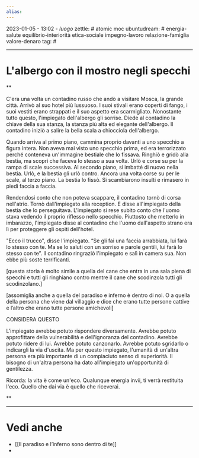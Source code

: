 ```yaml
---
alias: 
---
```

2023-01-05 - 13:02 - *luogo*
zettle: # atomic moc
ubuntudream: # energia-salute equilibrio-interiorità etica-sociale impegno-lavoro relazione-famiglia valore-denaro 
tag: #

---
# L'albergo con il mostro negli specchi

**

C'era una volta un contadino russo che andò a visitare Mosca, la grande città. Arrivò al suo hotel più lussuoso. I suoi stivali erano coperti di fango, i suoi vestiti erano strappati e il suo aspetto era scarmigliato. Nonostante tutto questo, l'impiegato dell'albergo gli sorrise. Diede al contadino la chiave della sua stanza, la stanza più alta ed elegante dell'albergo. Il contadino iniziò a salire la bella scala a chiocciola dell'albergo.

  

Quando arriva al primo piano, cammina proprio davanti a uno specchio a figura intera. Non aveva mai visto uno specchio prima, ed era terrorizzato perché conteneva un'immagine bestiale che lo fissava. Ringhiò e gridò alla bestia, ma scoprì che faceva lo stesso a sua volta. Urlò e corse su per la rampa di scale successiva. Al secondo piano, si imbatté di nuovo nella bestia. Urlò, e la bestia gli urlò contro. Ancora una volta corse su per le scale, al terzo piano. La bestia lo fissò. Si scambiarono insulti e rimasero in piedi faccia a faccia.

  

Rendendosi conto che non poteva scappare, il contadino tornò di corsa nell'atrio. Tornò dall'impiegato alla reception. E disse all'impiegato della bestia che lo perseguitava. L'impiegato si rese subito conto che l'uomo stava vedendo il proprio riflesso nello specchio. Piuttosto che metterlo in imbarazzo, l'impiegato disse al contadino che l'uomo dall'aspetto strano era lì per proteggere gli ospiti dell'hotel.

  

"Ecco il trucco", disse l'impiegato. “Se gli fai una faccia arrabbiata, lui farà lo stesso con te. Ma se lo saluti con un sorriso e parole gentili, lui farà lo stesso con te”. Il contadino ringraziò l'impiegato e salì in camera sua. Non ebbe più soste terrificanti.

  

[questa storia è molto simile a quella del cane che entra in una sala piena di specchi e tutti gli ringhiano contro mentre il cane che scodinzola tutti gli scodinzolano.]

  

[assomiglia anche a quella del paradiso e inferno è dentro di noi. O a quella della persona che viene dal villaggio e dice che erano tutte persone cattive e l’altro che erano tutte persone amichevoli]

  

CONSIDERA QUESTO

  

L'impiegato avrebbe potuto rispondere diversamente. Avrebbe potuto approfittare della vulnerabilità e dell'ignoranza del contadino. Avrebbe potuto ridere di lui. Avrebbe potuto canzonarlo. Avrebbe potuto sgridarlo o indicargli la via d'uscita. Ma per questo impiegato, l'umanità di un'altra persona era più importante di un compiaciuto senso di superiorità. Il bisogno di un'altra persona ha dato all'impiegato un'opportunità di gentilezza.

  

Ricorda: la vita è come un'eco. Qualunque energia invii, ti verrà restituita l'eco. Quello che dai via è quello che riceverai.

  
**



---
# Vedi anche
- [[Il paradiso e l’inferno sono dentro di te]]
- 